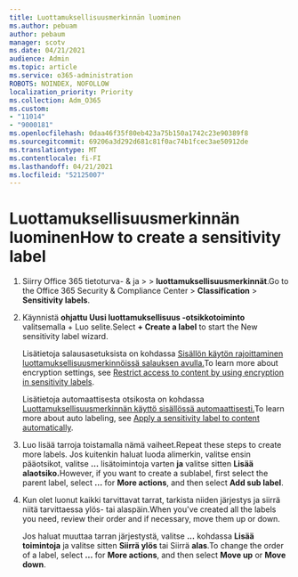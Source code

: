 ```yaml
---
title: Luottamuksellisuusmerkinnän luominen
ms.author: pebuam
author: pebaum
manager: scotv
ms.date: 04/21/2021
audience: Admin
ms.topic: article
ms.service: o365-administration
ROBOTS: NOINDEX, NOFOLLOW
localization_priority: Priority
ms.collection: Adm_O365
ms.custom:
- "11014"
- "9000181"
ms.openlocfilehash: 0daa46f35f80eb423a75b150a1742c23e90389f8
ms.sourcegitcommit: 69206a3d292d681c81f0ac74b1fcec3ae50912de
ms.translationtype: MT
ms.contentlocale: fi-FI
ms.lasthandoff: 04/21/2021
ms.locfileid: "52125007"
---
```

# <a name="how-to-create-a-sensitivity-label"></a><span data-ttu-id="9a48e-102">Luottamuksellisuusmerkinnän luominen</span><span class="sxs-lookup"><span data-stu-id="9a48e-102">How to create a sensitivity label</span></span>

1. <span data-ttu-id="9a48e-103">Siirry Office 365 tietoturva- & ja >   >  **luottamuksellisuusmerkinnät**.</span><span class="sxs-lookup"><span data-stu-id="9a48e-103">Go to the Office 365 Security & Compliance Center > **Classification** > **Sensitivity labels**.</span></span>

1. <span data-ttu-id="9a48e-104">Käynnistä **ohjattu Uusi luottamuksellisuus -otsikkotoiminto** valitsemalla + Luo selite.</span><span class="sxs-lookup"><span data-stu-id="9a48e-104">Select **+ Create a label** to start the New sensitivity label wizard.</span></span>

    <span data-ttu-id="9a48e-105">Lisätietoja salausasetuksista on kohdassa [Sisällön käytön rajoittaminen luottamuksellisuusmerkinnöissä salauksen avulla.](https://go.microsoft.com/fwlink/?linkid=2106331)</span><span class="sxs-lookup"><span data-stu-id="9a48e-105">To learn more about encryption settings, see [Restrict access to content by using encryption in sensitivity labels](https://go.microsoft.com/fwlink/?linkid=2106331).</span></span>

    <span data-ttu-id="9a48e-106">Lisätietoja automaattisesta otsikosta on kohdassa [Luottamuksellisuusmerkinnän käyttö sisällössä automaattisesti.](https://go.microsoft.com/fwlink/?linkid=2105837)</span><span class="sxs-lookup"><span data-stu-id="9a48e-106">To learn more about auto labeling, see [Apply a sensitivity label to content automatically](https://go.microsoft.com/fwlink/?linkid=2105837).</span></span>

1. <span data-ttu-id="9a48e-107">Luo lisää tarroja toistamalla nämä vaiheet.</span><span class="sxs-lookup"><span data-stu-id="9a48e-107">Repeat these steps to create more labels.</span></span> <span data-ttu-id="9a48e-108">Jos kuitenkin haluat luoda alimerkin, valitse ensin pääotsikot, valitse **...** lisätoimintoja varten **ja** valitse sitten **Lisää alaotsiko.**</span><span class="sxs-lookup"><span data-stu-id="9a48e-108">However, if you want to create a sublabel, first select the parent label, select **...** for **More actions**, and then select **Add sub label**.</span></span>

1. <span data-ttu-id="9a48e-109">Kun olet luonut kaikki tarvittavat tarrat, tarkista niiden järjestys ja siirrä niitä tarvittaessa ylös- tai alaspäin.</span><span class="sxs-lookup"><span data-stu-id="9a48e-109">When you've created all the labels you need, review their order and if necessary, move them up or down.</span></span> 
    
    <span data-ttu-id="9a48e-110">Jos haluat muuttaa tarran järjestystä, valitse **...** kohdassa **Lisää toimintoja** ja valitse sitten **Siirrä ylös** tai Siirrä **alas**.</span><span class="sxs-lookup"><span data-stu-id="9a48e-110">To change the order of a label, select **...** for **More actions**, and then select **Move up** or **Move down**.</span></span>
